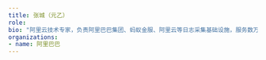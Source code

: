 ```yaml
---
title: 张城（元乙）
role: 
bio: "阿里云技术专家，负责阿里巴巴集团、蚂蚁金服、阿里云等日志采集基础设施，服务数万内外部客户，日流量数十PB。同时负责云原生相关的日志/监控解决方案，包括系统组件，负载均衡，审计，安全，Service Mesh，事件，应用等监控方案。目前主要关注可观察性、AIOps、大规模分析引擎等方向。"
organizations:
- name: 阿里巴巴
---
```


